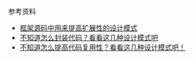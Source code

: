 
参考资料

* [框架源码中用来提高扩展性的设计模式](https://juejin.im/post/5ed0a2286fb9a047e02ef121)
* [不知道怎么封装代码？看看这几种设计模式吧](https://juejin.im/post/5ec737b36fb9a04799583002)
* [不知道怎么提高代码复用性？看看这几种设计模式吧！](https://juejin.im/post/5ecb67846fb9a047b534a346)